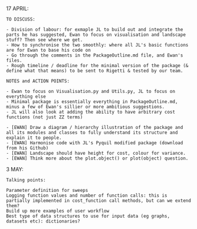 17 APRIL:

    TO DISCUSS:

    - Division of labour: for exmaple JL to build out and integrate the parts he has suggested, Ewan to focus on visualisation and landscape stuff? Then see where we get.
    - How to synchronise the two smoothly: where all JL's basic functions are for Ewan to base his code on
    - Go through the comments in the PackageOutline.md file, and Ewan's files.
    - Rough timeline / deadline for the minimal version of the package (& define what that means) to be sent to Rigetti & tested by our team. 
    
    NOTES and ACTION POINTS:
    
    - Ewan to focus on Visualisation.py and Utils.py, JL to focus on everything else
    - Minimal package is essentially everything in PackageOutline.md, minus a few of Ewan's sillier or more ambitious suggestions.
    - JL will also look at adding the ability to have arbitrary cost functions (not just ZZ terms)
    
    - [EWAN] Draw a diagram / hierarchy illustration of the package and all its modules and classes to fully understand its structure and explain it to people.
    - [EWAN] Harmonise code with JL's Pyquil modified package (download from his Github)
    - [EWAN] Landscape should have height for cost, colour for variance.
    - [EWAN] Think more about the plot.object() or plot(object) question.

3 MAY:

    Talking points:
    
    Parameter definition for sweeps
    Logging function values and number of function calls: this is partially implemented in cost_function call methods, but can we extend them?
    Build up more examples of user workflow
    Best type of data structures to use for input data (eg graphs, datasets etc): dictionaries?